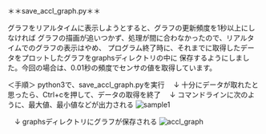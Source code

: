 ＊＊save_accl_graph.py＊＊

グラフをリアルタイムに表示しようとすると、グラフの更新頻度を1秒以上にしなければ
グラフの描画が追いつかず、処理が間に合わなかったので、リアルタイムでのグラフの表示はやめ、
プログラム終了時に、それまでに取得したデータをプロットしたグラフをgraphsディレクトリの中に
保存するようにしました。今回の場合は、0.01秒の頻度でセンサの値を取得しています。

＜手順＞
python3で、save_accl_graph.pyを実行
　↓
十分にデータが取れたと思ったら、Ctrl+cを押して、データの取得を終了
　↓
コマンドラインに次のように、最大値、最小値などが出力される
![sample1](https://github.com/ayarimatsui/BDM/detect_acceleration/save_accl_graph/sample_images/sample1.png)

　↓
graphsディレクトリにグラフが保存される
![accl_graph](https://github.com/ayarimatsui/BDM/detect_acceleration/save_accl_graph/sample_images/accl_graph.png)
